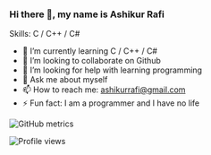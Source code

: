 ### Hi there 👋, my name is Ashikur Rafi

Skills: C / C++ / C#

- 🌱 I’m currently learning C / C++ / C# 
- 👯 I’m looking to collaborate on Github 
- 🤔 I’m looking for help with learning programming 
- 💬 Ask me about myself 
- 📫 How to reach me: ashikurrafi@gmail.com 
- ⚡ Fun fact: I am a programmer and I have no life 

![GitHub metrics](https://metrics.lecoq.io/ashikurrafi)  

![Profile views](https://gpvc.arturio.dev/ashikurrafi)  
